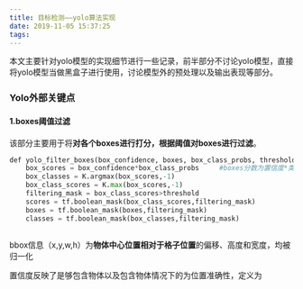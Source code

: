 ```yaml
---
title: 目标检测——yolo算法实现
date: 2019-11-05 15:37:25
tags:
---
```




​	本文主要针对yolo模型的实现细节进行一些记录，前半部分不讨论yolo模型，直接将yolo模型当做黑盒子进行使用，讨论模型外的预处理以及输出表现等部分。



### Yolo外部关键点

#### 1.boxes阈值过滤

​	该部分主要用于将**对各个boxes进行打分，根据阈值对boxes进行过滤**。

~~~python
def yolo_filter_boxes(box_confidence, boxes, box_class_probs, threshold = .6):
    box_scores = box_confidence*box_class_probs     #boxes分数为置信度*类别概率
    box_classes = K.argmax(box_scores,-1)
    box_class_scores = K.max(box_scores,-1)
    filtering_mask = box_class_scores>threshold
    scores = tf.boolean_mask(box_class_scores,filtering_mask)
    boxes = tf.boolean_mask(boxes,filtering_mask)
    classes = tf.boolean_mask(box_classes,filtering_mask)
 

~~~



bbox信息（x,y,w,h）为**物体中心位置相对于格子位置**的偏移、高度和宽度，均被归一化

置信度反映了是够包含物体以及包含物体情况下的为位置准确性，定义为
